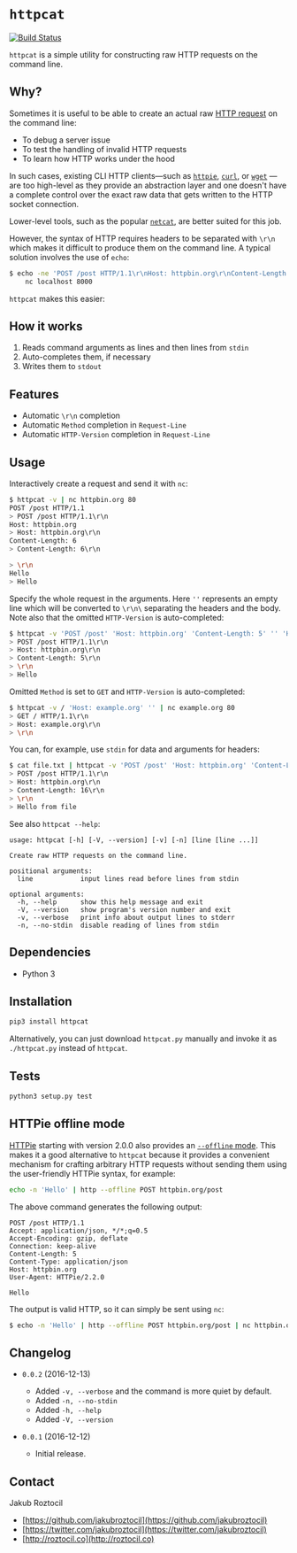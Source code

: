 # `httpcat`

[![Build Status](https://github.com/jakubroztocil/httpcat/workflows/Test/badge.svg)](https://github.com/jakubroztocil/httpcat/actions)

``httpcat`` is a simple utility for constructing raw HTTP
requests on the command line.


## Why?

Sometimes it is useful to be able to create an actual raw 
[HTTP request](https://www.w3.org/Protocols/rfc2616/rfc2616-sec5.html)
on the  command line:
 
* To debug a server issue
* To test the handling of invalid HTTP requests
* To learn how HTTP works under the hood

In such cases, existing CLI HTTP clients—such as 
[`httpie`](https://httpie.org),
[`curl`](https://curl.haxx.se/), 
or [`wget`](https://www.gnu.org/software/wget/) 
—are too high-level as they provide
an abstraction layer and one doesn't have a complete control over the 
exact raw data that gets written to the HTTP socket connection.

Lower-level tools, such as the popular 
[`netcat`](https://en.wikipedia.org/wiki/Netcat), are better suited for this 
job.

However, the syntax of HTTP requires headers to be separated with 
`\r\n` which makes it difficult to produce them on the command line. 
A typical solution involves the use of `echo`:


```bash
$ echo -ne 'POST /post HTTP/1.1\r\nHost: httpbin.org\r\nContent-Length: 5\r\n\r\nHello' | \
    nc localhost 8000
```

`httpcat` makes this easier:


## How it works

1. Reads command arguments as lines and then lines from ``stdin``
2. Auto-completes them, if necessary
3. Writes them to ``stdout``


## Features

* Automatic ``\r\n`` completion
* Automatic `Method` completion in `Request-Line`
* Automatic `HTTP-Version` completion in `Request-Line`


## Usage

Interactively create a request and send it with `nc`:

```bash
$ httpcat -v | nc httpbin.org 80
POST /post HTTP/1.1
> POST /post HTTP/1.1\r\n
Host: httpbin.org
> Host: httpbin.org\r\n
Content-Length: 6
> Content-Length: 6\r\n

> \r\n
Hello
> Hello
```

Specify the whole request in the arguments. Here `''` represents an empty
line which will be converted to `\r\n\` separating the headers and the 
body. Note also that the omitted `HTTP-Version` is auto-completed:

```bash
$ httpcat -v 'POST /post' 'Host: httpbin.org' 'Content-Length: 5' '' 'Hello'  | nc httpbin.org 80
> POST /post HTTP/1.1\r\n
> Host: httpbin.org\r\n
> Content-Length: 5\r\n
> \r\n
> Hello

```

Omitted `Method` is set to `GET` and `HTTP-Version` is auto-completed:

```bash
$ httpcat -v / 'Host: example.org' '' | nc example.org 80
> GET / HTTP/1.1\r\n
> Host: example.org\r\n
> \r\n
```

You can, for example, use `stdin` for data and arguments for headers: 

```bash
$ cat file.txt | httpcat -v 'POST /post' 'Host: httpbin.org' 'Content-Length: 16' '' | nc httpbin.org 80
> POST /post HTTP/1.1\r\n
> Host: httpbin.org\r\n
> Content-Length: 16\r\n
> \r\n
> Hello from file
```

See also `httpcat --help`:

```
usage: httpcat [-h] [-V, --version] [-v] [-n] [line [line ...]]

Create raw HTTP requests on the command line.

positional arguments:
  line            input lines read before lines from stdin

optional arguments:
  -h, --help      show this help message and exit
  -V, --version   show program's version number and exit
  -v, --verbose   print info about output lines to stderr
  -n, --no-stdin  disable reading of lines from stdin
```


## Dependencies

* Python 3


## Installation


```bash
pip3 install httpcat
```

Alternatively, you can just download `httpcat.py` manually and invoke 
it as `./httpcat.py` instead of `httpcat`. 


## Tests

```bash
python3 setup.py test
```


## HTTPie offline mode

[HTTPie](https://httpie.org) starting with version 2.0.0 also provides an [`--offline` mode](https://httpie.org/docs#offline-mode). This makes it a good alternative to `httpcat` because it provides a convenient mechanism for crafting arbitrary HTTP requests without sending them using the user-friendly HTTPie syntax, for example:

```bash
echo -n 'Hello' | http --offline POST httpbin.org/post
```

The above command generates the following output:

```http
POST /post HTTP/1.1
Accept: application/json, */*;q=0.5
Accept-Encoding: gzip, deflate
Connection: keep-alive
Content-Length: 5
Content-Type: application/json
Host: httpbin.org
User-Agent: HTTPie/2.2.0

Hello
```

The output is valid HTTP, so it can simply be sent using `nc`:

```bash
$ echo -n 'Hello' | http --offline POST httpbin.org/post | nc httpbin.org 80
```

## Changelog


* `0.0.2` (2016-12-13)
    * Added `-v, --verbose` and the command is more quiet by default.
    * Added `-n, --no-stdin`
    * Added `-h, --help` 
    * Added `-V, --version`

* `0.0.1` (2016-12-12)
   * Initial release.

## Contact

Jakub Roztocil

* [https://github.com/jakubroztocil](https://github.com/jakubroztocil)
* [https://twitter.com/jakubroztocil](https://twitter.com/jakubroztocil)
* [http://roztocil.co](http://roztocil.co)
